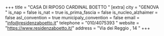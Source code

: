 +++
title = "CASA DI RIPOSO CARDINAL BOETTO "
[extra]
city = "GENOVA "
is_nap = false
is_nat = true
is_prima_fascia = false
is_nucleo_alzhaimer = false
asl_convention = true
municipaly_convention = false
email = "info@residenzaboetto.it"
telephone = "010/4075393 "
website = "https://www.residenzaboetto.it/"
address = "Via dei Reggio , 14 "
+++
